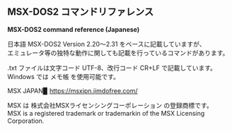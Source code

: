 ## MSX-DOS2 コマンドリファレンス

**MSX-DOS2 command reference (Japanese)**

日本語 MSX-DOS2 Version 2.20～2.31 をベースに記載していますが、\
エミュレータ等の独特な動作に関しても記載を行っているコマンドがあります。

.txt ファイルは文字コード UTF-8、改行コード CR+LF で記載しています。\
Windows では メモ帳 を使用可能です。

MSX JAPAN▉ https://msxjpn.jimdofree.com/

MSX は 株式会社MSXライセンシングコーポレーション の登録商標です。\
MSX is a registered trademark or trademarkin of the MSX Licensing Corporation.

